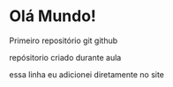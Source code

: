 # Olá Mundo!
 Primeiro repositório git github

repósitorio criado durante aula

essa linha eu adicionei diretamente no site
